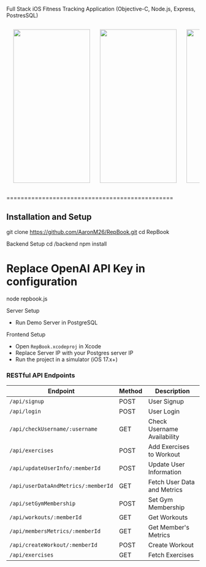 Full Stack iOS Fitness Tracking Application (Objective-C, Node.js, Express, PostresSQL) 

<table style="border-collapse: separate; border-spacing: 10px;">
  <tr>
    <td style="text-align: center; vertical-align: top; width: 200px;">
      <img src="https://github.com/user-attachments/assets/5ba9fb6a-a443-4630-a410-58f050833e32" width="200" height="400" />
    </td>
    <td style="text-align: center; vertical-align: top; width: 200px;">
      <img src="https://github.com/user-attachments/assets/fd344156-c0f8-4005-a561-59f4ff8404c2" width="200" height="400" />
    </td>
    <td style="text-align: center; vertical-align: top; width: 200px;">
      <img src="https://github.com/user-attachments/assets/0aa57b5b-f10f-408f-888f-5286a79993cd" width="200" height="400" />
    </td>
  </tr>
</table>



===============================================

Installation and Setup
-----------------------
git clone https://github.com/AaronM26/RepBook.git
cd RepBook

  Backend Setup
cd /backend
npm install
# Replace OpenAI API Key in configuration
node repbook.js

Server Setup
- Run Demo Server in PostgreSQL

Frontend Setup
- Open `RepBook.xcodeproj` in Xcode
- Replace Server IP with your Postgres server IP
- Run the project in a simulator (iOS 17.x+)

### RESTful API Endpoints

| Endpoint                          | Method | Description                  |
|-----------------------------------|--------|------------------------------|
| `/api/signup`                     | POST   | User Signup                  |
| `/api/login`                      | POST   | User Login                   |
| `/api/checkUsername/:username`    | GET    | Check Username Availability  |
| `/api/exercises`                  | POST   | Add Exercises to Workout     |
| `/api/updateUserInfo/:memberId`   | POST   | Update User Information      |
| `/api/userDataAndMetrics/:memberId`| GET   | Fetch User Data and Metrics  |
| `/api/setGymMembership`           | POST   | Set Gym Membership           |
| `/api/workouts/:memberId`         | GET    | Get Workouts                 |
| `/api/membersMetrics/:memberId`   | GET    | Get Member's Metrics         |
| `/api/createWorkout/:memberId`    | POST   | Create Workout               |
| `/api/exercises`                  | GET    | Fetch Exercises              |
